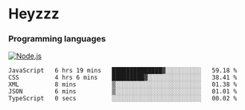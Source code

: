 # Heyzzz  

### Programming languages  

[![Node.js](https://img.shields.io/badge/-Node.js-262626?style=for-the-badge)](https://nodejs.org/ru)

<!--START_SECTION:waka-->

```text
JavaScript   6 hrs 19 mins   ██████████████▓░░░░░░░░░░   59.18 %
CSS          4 hrs 6 mins    █████████▓░░░░░░░░░░░░░░░   38.41 %
XML          8 mins          ▒░░░░░░░░░░░░░░░░░░░░░░░░   01.38 %
JSON         6 mins          ▒░░░░░░░░░░░░░░░░░░░░░░░░   01.01 %
TypeScript   0 secs          ░░░░░░░░░░░░░░░░░░░░░░░░░   00.02 %
```

<!--END_SECTION:waka-->
